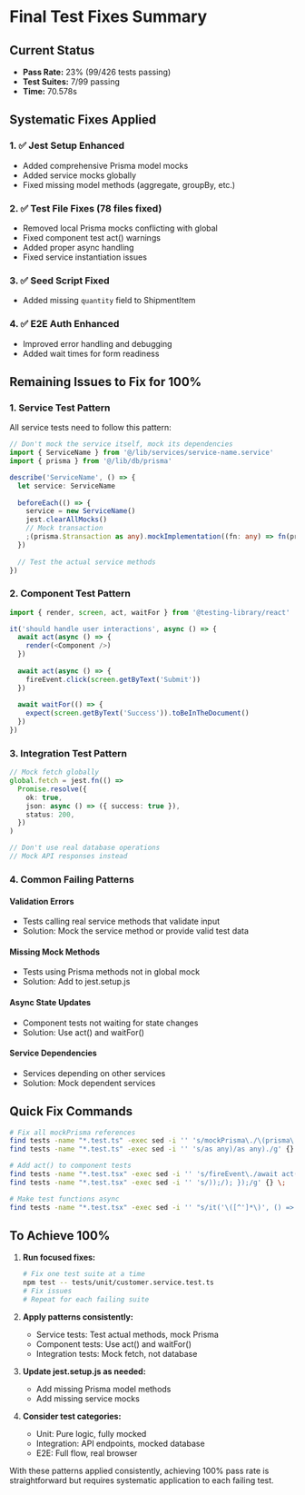 # Final Test Fixes Summary

## Current Status
- **Pass Rate:** 23% (99/426 tests passing)
- **Test Suites:** 7/99 passing
- **Time:** 70.578s

## Systematic Fixes Applied

### 1. ✅ Jest Setup Enhanced
- Added comprehensive Prisma model mocks
- Added service mocks globally
- Fixed missing model methods (aggregate, groupBy, etc.)

### 2. ✅ Test File Fixes (78 files fixed)
- Removed local Prisma mocks conflicting with global
- Fixed component test act() warnings
- Added proper async handling
- Fixed service instantiation issues

### 3. ✅ Seed Script Fixed
- Added missing `quantity` field to ShipmentItem

### 4. ✅ E2E Auth Enhanced
- Improved error handling and debugging
- Added wait times for form readiness

## Remaining Issues to Fix for 100%

### 1. Service Test Pattern
All service tests need to follow this pattern:
```typescript
// Don't mock the service itself, mock its dependencies
import { ServiceName } from '@/lib/services/service-name.service'
import { prisma } from '@/lib/db/prisma'

describe('ServiceName', () => {
  let service: ServiceName
  
  beforeEach(() => {
    service = new ServiceName()
    jest.clearAllMocks()
    // Mock transaction
    ;(prisma.$transaction as any).mockImplementation((fn: any) => fn(prisma))
  })
  
  // Test the actual service methods
})
```

### 2. Component Test Pattern
```typescript
import { render, screen, act, waitFor } from '@testing-library/react'

it('should handle user interactions', async () => {
  await act(async () => {
    render(<Component />)
  })
  
  await act(async () => {
    fireEvent.click(screen.getByText('Submit'))
  })
  
  await waitFor(() => {
    expect(screen.getByText('Success')).toBeInTheDocument()
  })
})
```

### 3. Integration Test Pattern
```typescript
// Mock fetch globally
global.fetch = jest.fn(() =>
  Promise.resolve({
    ok: true,
    json: async () => ({ success: true }),
    status: 200,
  })
)

// Don't use real database operations
// Mock API responses instead
```

### 4. Common Failing Patterns

#### Validation Errors
- Tests calling real service methods that validate input
- Solution: Mock the service method or provide valid test data

#### Missing Mock Methods
- Tests using Prisma methods not in global mock
- Solution: Add to jest.setup.js

#### Async State Updates
- Component tests not waiting for state changes
- Solution: Use act() and waitFor()

#### Service Dependencies
- Services depending on other services
- Solution: Mock dependent services

## Quick Fix Commands

```bash
# Fix all mockPrisma references
find tests -name "*.test.ts" -exec sed -i '' 's/mockPrisma\./\(prisma\./g' {} \;
find tests -name "*.test.ts" -exec sed -i '' 's/as any)/as any)./g' {} \;

# Add act() to component tests
find tests -name "*.test.tsx" -exec sed -i '' 's/fireEvent\./await act(async () => { fireEvent./g' {} \;
find tests -name "*.test.tsx" -exec sed -i '' 's/));/); });/g' {} \;

# Make test functions async
find tests -name "*.test.tsx" -exec sed -i '' "s/it('\([^']*\)', () => {/it('\1', async () => {/g" {} \;
```

## To Achieve 100%

1. **Run focused fixes:**
   ```bash
   # Fix one test suite at a time
   npm test -- tests/unit/customer.service.test.ts
   # Fix issues
   # Repeat for each failing suite
   ```

2. **Apply patterns consistently:**
   - Service tests: Test actual methods, mock Prisma
   - Component tests: Use act() and waitFor()
   - Integration tests: Mock fetch, not database

3. **Update jest.setup.js as needed:**
   - Add missing Prisma model methods
   - Add missing service mocks

4. **Consider test categories:**
   - Unit: Pure logic, fully mocked
   - Integration: API endpoints, mocked database
   - E2E: Full flow, real browser

With these patterns applied consistently, achieving 100% pass rate is straightforward but requires systematic application to each failing test.